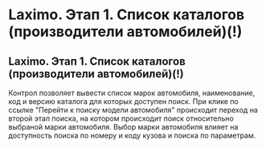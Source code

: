 ﻿---
description: 2.4.7
---
# Laximo. Этап 1. Список каталогов (производители автомобилей)(!)
## Laximo. Этап 1. Список каталогов (производители автомобилей)(!)
Контрол позволяет вывести список марок автомобиля, наименование, код и версию каталога для которых доступен поиск.
При клике по ссылке "Перейти к поиску модели автомобиля" происходит переход на второй этап поиска, на котором происходит поиск относительно выбраной марки автомобиля.
Выбор марки автомобиля влияет на доступность поиска по номеру и коду кузова и поиска по параметрам.
